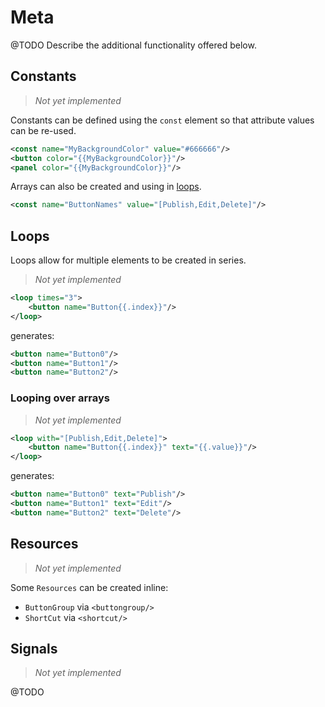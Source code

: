 # Meta

@TODO Describe the additional functionality offered below.

## Constants

> *Not yet implemented*

Constants can be defined using the `const` element so that attribute values can be re-used.

```xml
<const name="MyBackgroundColor" value="#666666"/>
<button color="{{MyBackgroundColor}}"/>
<panel color="{{MyBackgroundColor}}"/>
```

Arrays can also be created and using in [loops](#Loops).

```xml
<const name="ButtonNames" value="[Publish,Edit,Delete]"/>
```

## Loops

Loops allow for multiple elements to be created in series.

> *Not yet implemented*

```xml
<loop times="3">
    <button name="Button{{.index}}"/>
</loop>
```

generates:

```xml
<button name="Button0"/>
<button name="Button1"/>
<button name="Button2"/>
```

### Looping over arrays

> *Not yet implemented*

```xml
<loop with="[Publish,Edit,Delete]">
    <button name="Button{{.index}}" text="{{.value}}"/>
</loop>
```

generates:

```xml
<button name="Button0" text="Publish"/>
<button name="Button1" text="Edit"/>
<button name="Button2" text="Delete"/>
```

## Resources

> *Not yet implemented*

Some `Resources` can be created inline:

* `ButtonGroup` via `<buttongroup/>`
* `ShortCut` via `<shortcut/>`

## Signals

> *Not yet implemented*

@TODO